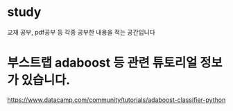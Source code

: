 # study

교재 공부, pdf공부 등 각종 공부한 내용을 적는 공간입니다


# 부스트랩 adaboost 등 관련 튜토리얼 정보가 있습니다.
https://www.datacamp.com/community/tutorials/adaboost-classifier-python
